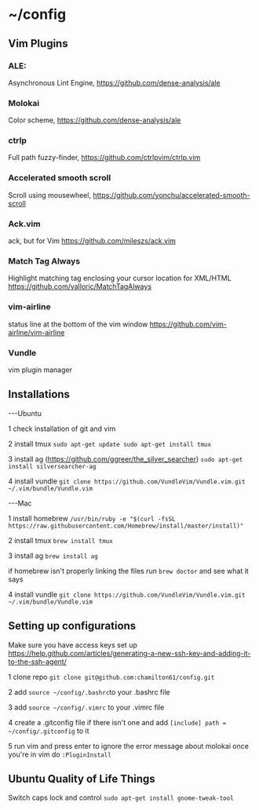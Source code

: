 # ~/config

## Vim Plugins
### ALE:
Asynchronous Lint Engine, https://github.com/dense-analysis/ale

### Molokai
Color scheme, https://github.com/dense-analysis/ale

### ctrlp
Full path fuzzy-finder, https://github.com/ctrlpvim/ctrlp.vim

### Accelerated smooth scroll
Scroll using mousewheel, https://github.com/yonchu/accelerated-smooth-scroll

### Ack.vim
ack, but for Vim https://github.com/mileszs/ack.vim

### Match Tag Always
Highlight matching tag enclosing your cursor location for XML/HTML https://github.com/valloric/MatchTagAlways

### vim-airline
status line at the bottom of the vim window https://github.com/vim-airline/vim-airline

### Vundle
vim plugin manager

## Installations
---Ubuntu

1 check installation of git and vim

2 install tmux 
`sudo apt-get update
sudo apt-get install tmux`

3 install ag (https://github.com/ggreer/the_silver_searcher)
`sudo apt-get install silversearcher-ag`

4 install vundle
`git clone https://github.com/VundleVim/Vundle.vim.git ~/.vim/bundle/Vundle.vim`


---Mac

1 install homebrew
`/usr/bin/ruby -e "$(curl -fsSL https://raw.githubusercontent.com/Homebrew/install/master/install)"`

2 install tmux
`brew install tmux`

3 install ag
`brew install ag`

if homebrew isn't properly linking the files run `brew doctor` and see what it says

4 install vundle
`git clone https://github.com/VundleVim/Vundle.vim.git ~/.vim/bundle/Vundle.vim`

## Setting up configurations

Make sure you have access keys set up
https://help.github.com/articles/generating-a-new-ssh-key-and-adding-it-to-the-ssh-agent/

1 clone repo
`git clone git@github.com:chamilton61/config.git`

2 add `source ~/config/.bashrc`to your .bashrc file

3 add `source ~/config/.vimrc` to your .vimrc file

4 create a .gitconfig file if there isn't one and add 
`[include]
  path = ~/config/.gitconfig`
  to it

5 run vim and press enter to ignore the error message about molokai
  once you're in vim do `:PluginInstall`

## Ubuntu Quality of Life Things

Switch caps lock and control
`sudo apt-get install gnome-tweak-tool`
